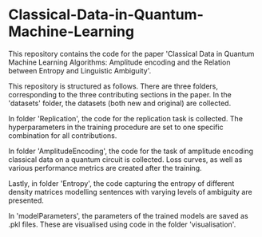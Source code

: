 # Classical-Data-in-Quantum-Machine-Learning
This repository contains the code for the paper 'Classical Data in Quantum Machine Learning Algorithms: Amplitude encoding and the Relation between Entropy and Linguistic Ambiguity'.

This repository is structured as follows. 
There are three folders, corresponding to the three contributing sections in the paper. 
In the 'datasets' folder, the datasets (both new and original) are collected. 

In folder 'Replication', the code for the replication task is collected. The hyperparameters in the training procedure are set to one specific combination for all contributions. 

In folder 'AmplitudeEncoding', the code for the task of amplitude encoding classical data on a quantum circuit is collected. Loss curves, as well as various performance metrics are created after the training. 

Lastly, in folder 'Entropy', the code capturing the entropy of different density matrices modelling sentences with varying levels of ambiguity are presented. 

In 'modelParameters', the parameters of the trained models are saved as .pkl files. These are visualised using code in the folder 'visualisation'. 
